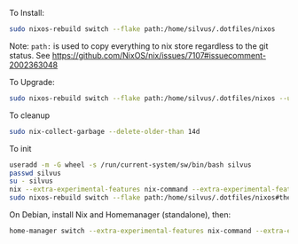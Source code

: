 
To Install:
``` bash
sudo nixos-rebuild switch --flake path:/home/silvus/.dotfiles/nixos
```
Note: `path:` is used to copy everything to nix store regardless to the git status.
See https://github.com/NixOS/nix/issues/7107#issuecomment-2002363048


To Upgrade:
``` bash
sudo nixos-rebuild switch --flake path:/home/silvus/.dotfiles/nixos --upgrade
```

To cleanup
``` bash
sudo nix-collect-garbage --delete-older-than 14d
```

To init
``` bash
useradd -m -G wheel -s /run/current-system/sw/bin/bash silvus
passwd silvus
su - silvus
nix --extra-experimental-features nix-command --extra-experimental-features flakes run nixpkgs#git -- clone https://github.com/silvus/dotfiles.git ~/.dotfiles
sudo nixos-rebuild switch --flake path:/home/silvus/.dotfiles/nixos#the-hostname --use-remote-sudo
```

On Debian, install Nix and Homemanager (standalone), then:
``` bash
home-manager switch --extra-experimental-features nix-command --extra-experimental-features flakes --flake path:/home/silvus/.dotfiles/nixos#silvus
```

